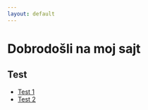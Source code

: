 ```yaml
---
layout: default
---
```


<link rel="stylesheet" href="assets/css/style.css">

# Dobrodošli na moj sajt

## Test

- [Test 1](_posts/2025-02-09-naslov-prvog-teksta.md)
- [Test 2](2025-02-10-naslov-drugog-teksta)
